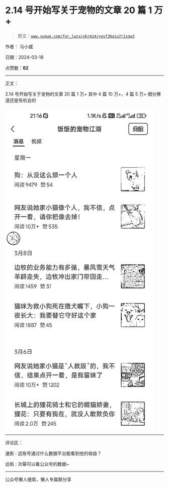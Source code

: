 # 2.14 号开始写关于宠物的文章 20 篇 1 万+

> 原文：[`www.yuque.com/for_lazy/xkrm14/ygvf36qiu7r1sgw3`](https://www.yuque.com/for_lazy/xkrm14/ygvf36qiu7r1sgw3)

作者： 马小威

日期：2024-03-18

点赞数：**62**

* * *

正文：

2.14 号开始写关于宠物的文章 20 篇 1 万+ 其中 4 篇 10 万+，4 篇 5 万+ 细分赛道还是有机会的

![](img/b451760d730cdfc1c047efe3ba6ef8ac.png)

* * *

评论区：

速影 : 这账号通过什么数据平台能看到他的收益？

远帆 : 次幂可以看公众号的数据~

* * *

公众号懒人搜索，懒人专属群分享